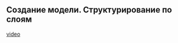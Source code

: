 ## Создание модели. Структурирование по слоям

[video](https://player.softculture.cc/embed/online/ISB/ISB_1.18.12_L5-4_Layer_Structuring)